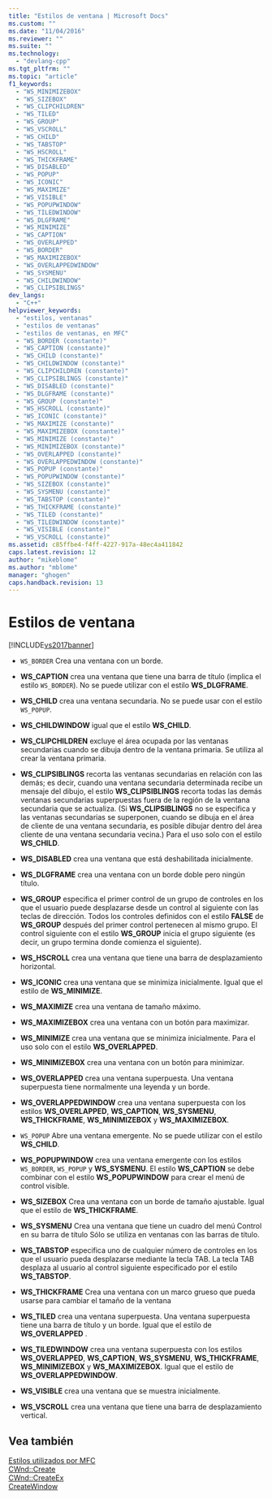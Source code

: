 ```yaml
---
title: "Estilos de ventana | Microsoft Docs"
ms.custom: ""
ms.date: "11/04/2016"
ms.reviewer: ""
ms.suite: ""
ms.technology: 
  - "devlang-cpp"
ms.tgt_pltfrm: ""
ms.topic: "article"
f1_keywords: 
  - "WS_MINIMIZEBOX"
  - "WS_SIZEBOX"
  - "WS_CLIPCHILDREN"
  - "WS_TILED"
  - "WS_GROUP"
  - "WS_VSCROLL"
  - "WS_CHILD"
  - "WS_TABSTOP"
  - "WS_HSCROLL"
  - "WS_THICKFRAME"
  - "WS_DISABLED"
  - "WS_POPUP"
  - "WS_ICONIC"
  - "WS_MAXIMIZE"
  - "WS_VISIBLE"
  - "WS_POPUPWINDOW"
  - "WS_TILEDWINDOW"
  - "WS_DLGFRAME"
  - "WS_MINIMIZE"
  - "WS_CAPTION"
  - "WS_OVERLAPPED"
  - "WS_BORDER"
  - "WS_MAXIMIZEBOX"
  - "WS_OVERLAPPEDWINDOW"
  - "WS_SYSMENU"
  - "WS_CHILDWINDOW"
  - "WS_CLIPSIBLINGS"
dev_langs: 
  - "C++"
helpviewer_keywords: 
  - "estilos, ventanas"
  - "estilos de ventanas"
  - "estilos de ventanas, en MFC"
  - "WS_BORDER (constante)"
  - "WS_CAPTION (constante)"
  - "WS_CHILD (constante)"
  - "WS_CHILDWINDOW (constante)"
  - "WS_CLIPCHILDREN (constante)"
  - "WS_CLIPSIBLINGS (constante)"
  - "WS_DISABLED (constante)"
  - "WS_DLGFRAME (constante)"
  - "WS_GROUP (constante)"
  - "WS_HSCROLL (constante)"
  - "WS_ICONIC (constante)"
  - "WS_MAXIMIZE (constante)"
  - "WS_MAXIMIZEBOX (constante)"
  - "WS_MINIMIZE (constante)"
  - "WS_MINIMIZEBOX (constante)"
  - "WS_OVERLAPPED (constante)"
  - "WS_OVERLAPPEDWINDOW (constante)"
  - "WS_POPUP (constante)"
  - "WS_POPUPWINDOW (constante)"
  - "WS_SIZEBOX (constante)"
  - "WS_SYSMENU (constante)"
  - "WS_TABSTOP (constante)"
  - "WS_THICKFRAME (constante)"
  - "WS_TILED (constante)"
  - "WS_TILEDWINDOW (constante)"
  - "WS_VISIBLE (constante)"
  - "WS_VSCROLL (constante)"
ms.assetid: c85ffbe4-f4ff-4227-917a-48ec4a411842
caps.latest.revision: 12
author: "mikeblome"
ms.author: "mblome"
manager: "ghogen"
caps.handback.revision: 13
---
```

# Estilos de ventana
[!INCLUDE[vs2017banner](../../assembler/inline/includes/vs2017banner.md)]

-   `WS_BORDER` Crea una ventana con un borde.  
  
-   **WS\_CAPTION** crea una ventana que tiene una barra de título \(implica el estilo `WS_BORDER`\).  No se puede utilizar con el estilo **WS\_DLGFRAME**.  
  
-   **WS\_CHILD** crea una ventana secundaria.  No se puede usar con el estilo `WS_POPUP`.  
  
-   **WS\_CHILDWINDOW** igual que el estilo **WS\_CHILD**.  
  
-   **WS\_CLIPCHILDREN** excluye el área ocupada por las ventanas secundarias cuando se dibuja dentro de la ventana primaria.  Se utiliza al crear la ventana primaria.  
  
-   **WS\_CLIPSIBLINGS** recorta las ventanas secundarias en relación con las demás; es decir, cuando una ventana secundaria determinada recibe un mensaje del dibujo, el estilo **WS\_CLIPSIBLINGS** recorta todas las demás ventanas secundarias superpuestas fuera de la región de la ventana secundaria que se actualiza. \(Si **WS\_CLIPSIBLINGS** no se especifica y las ventanas secundarias se superponen, cuando se dibuja en el área de cliente de una ventana secundaria, es posible dibujar dentro del área cliente de una ventana secundaria vecina.\) Para el uso solo con el estilo **WS\_CHILD**.  
  
-   **WS\_DISABLED** crea una ventana que está deshabilitada inicialmente.  
  
-   **WS\_DLGFRAME** crea una ventana con un borde doble pero ningún título.  
  
-   **WS\_GROUP** especifica el primer control de un grupo de controles en los que el usuario puede desplazarse desde un control al siguiente con las teclas de dirección.  Todos los controles definidos con el estilo **FALSE** de **WS\_GROUP** después del primer control pertenecen al mismo grupo.  El control siguiente con el estilo **WS\_GROUP** inicia el grupo siguiente \(es decir, un grupo termina donde comienza el siguiente\).  
  
-   **WS\_HSCROLL** crea una ventana que tiene una barra de desplazamiento horizontal.  
  
-   **WS\_ICONIC** crea una ventana que se minimiza inicialmente.  Igual que el estilo de **WS\_MINIMIZE**.  
  
-   **WS\_MAXIMIZE** crea una ventana de tamaño máximo.  
  
-   **WS\_MAXIMIZEBOX** crea una ventana con un botón para maximizar.  
  
-   **WS\_MINIMIZE** crea una ventana que se minimiza inicialmente.  Para el uso solo con el estilo **WS\_OVERLAPPED**.  
  
-   **WS\_MINIMIZEBOX** crea una ventana con un botón para minimizar.  
  
-   **WS\_OVERLAPPED** crea una ventana superpuesta.  Una ventana superpuesta tiene normalmente una leyenda y un borde.  
  
-   **WS\_OVERLAPPEDWINDOW** crea una ventana superpuesta con los estilos **WS\_OVERLAPPED**, **WS\_CAPTION**, **WS\_SYSMENU**, **WS\_THICKFRAME**, **WS\_MINIMIZEBOX** y **WS\_MAXIMIZEBOX**.  
  
-   `WS_POPUP` Abre una ventana emergente.  No se puede utilizar con el estilo **WS\_CHILD**.  
  
-   **WS\_POPUPWINDOW** crea una ventana emergente con los estilos `WS_BORDER`, `WS_POPUP` y **WS\_SYSMENU**.  El estilo **WS\_CAPTION** se debe combinar con el estilo **WS\_POPUPWINDOW** para crear el menú de control visible.  
  
-   **WS\_SIZEBOX** Crea una ventana con un borde de tamaño ajustable.  Igual que el estilo de **WS\_THICKFRAME**.  
  
-   **WS\_SYSMENU** Crea una ventana que tiene un cuadro del menú Control en su barra de título  Sólo se utiliza en ventanas con las barras de título.  
  
-   **WS\_TABSTOP** especifica uno de cualquier número de controles en los que el usuario pueda desplazarse mediante la tecla TAB.  La tecla TAB desplaza al usuario al control siguiente especificado por el estilo **WS\_TABSTOP**.  
  
-   **WS\_THICKFRAME** Crea una ventana con un marco grueso que pueda usarse para cambiar el tamaño de la ventana  
  
-   **WS\_TILED** crea una ventana superpuesta.  Una ventana superpuesta tiene una barra de título y un borde.  Igual que el estilo de **WS\_OVERLAPPED** .  
  
-   **WS\_TILEDWINDOW** crea una ventana superpuesta con los estilos **WS\_OVERLAPPED**, **WS\_CAPTION**, **WS\_SYSMENU**, **WS\_THICKFRAME**, **WS\_MINIMIZEBOX** y **WS\_MAXIMIZEBOX**.  Igual que el estilo de **WS\_OVERLAPPEDWINDOW**.  
  
-   **WS\_VISIBLE** crea una ventana que se muestra inicialmente.  
  
-   **WS\_VSCROLL** crea una ventana que tiene una barra de desplazamiento vertical.  
  
## Vea también  
 [Estilos utilizados por MFC](../../mfc/reference/styles-used-by-mfc.md)   
 [CWnd::Create](../Topic/CWnd::Create.md)   
 [CWnd::CreateEx](../Topic/CWnd::CreateEx.md)   
 [CreateWindow](http://msdn.microsoft.com/library/windows/desktop/ms632679)